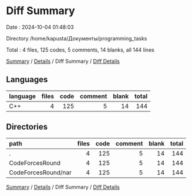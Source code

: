 # Diff Summary

Date : 2024-10-04 01:48:03

Directory /home/kapusta/Документы/programming_tasks

Total : 4 files,  125 codes, 5 comments, 14 blanks, all 144 lines

[Summary](results.md) / [Details](details.md) / Diff Summary / [Diff Details](diff-details.md)

## Languages
| language | files | code | comment | blank | total |
| :--- | ---: | ---: | ---: | ---: | ---: |
| C++ | 4 | 125 | 5 | 14 | 144 |

## Directories
| path | files | code | comment | blank | total |
| :--- | ---: | ---: | ---: | ---: | ---: |
| . | 4 | 125 | 5 | 14 | 144 |
| CodeForcesRound | 4 | 125 | 5 | 14 | 144 |
| CodeForcesRound/nar | 4 | 125 | 5 | 14 | 144 |

[Summary](results.md) / [Details](details.md) / Diff Summary / [Diff Details](diff-details.md)